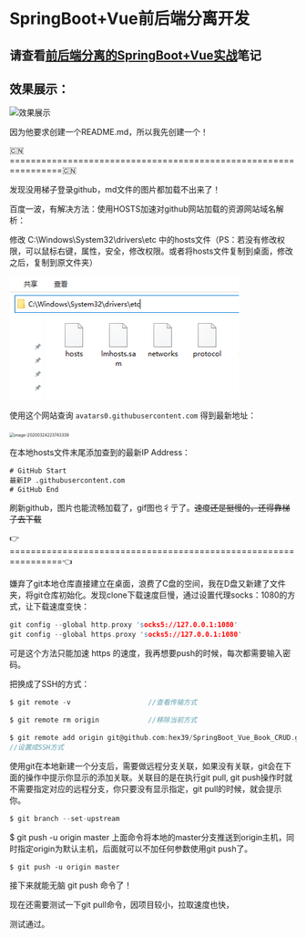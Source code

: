 # SpringBoot+Vue前后端分离开发

## 请查看[前后端分离的SpringBoot+Vue实战](https://github.com/hex39/SpringBoot_Vue_Book_CRUD/blob/master/学习笔记.md)笔记

## 效果展示：

![效果展示](README.assets/效果展示.gif)

因为他要求创建一个README.md，所以我先创建一个！

:cn:================================================================:cn:

发现没用梯子登录github，md文件的图片都加载不出来了！

百度一波，有解决方法：使用HOSTS加速对github网站加载的资源网站域名解析：

修改 C:\Windows\System32\drivers\etc 中的hosts文件（PS：若没有修改权限，可以鼠标右键，属性，安全，修改权限。或者将hosts文件复制到桌面，修改之后，复制到原文件夹）

![image-20200324223512050](README.assets/image-20200324223512050.png)

使用这个网站查询  `avatars0.githubusercontent.com` 得到最新地址：

<img src="../Vue_SpringBoot_shop/README.assets/image-20200324223743339.png" alt="image-20200324223743339" style="zoom: 50%;" />

在本地hosts文件末尾添加查到的最新IP Address：

```hosts
# GitHub Start
最新IP .githubusercontent.com
# GitHub End
```

刷新github，图片也能流畅加载了，gif图也彳亍了。~~速度还是挺慢的，还得靠梯子去下载~~

:point_right:===========================================================​=====:point_left:



嫌弃了git本地仓库直接建立在桌面，浪费了C盘的空间，我在D盘又新建了文件夹，将git仓库初始化。发现clone下载速度巨慢，通过设置代理socks：1080的方式，让下载速度变快：

```c
git config --global http.proxy 'socks5://127.0.0.1:1080'
git config --global https.proxy 'socks5://127.0.0.1:1080'
```

可是这个方法只能加速 https 的速度，我再想要push的时候，每次都需要输入密码。

把换成了SSH的方式：

```c
$ git remote -v                   //查看传输方式
```

```c
$ git remote rm origin            //移除当前方式
```

```c
$ git remote add origin git@github.com:hex39/SpringBoot_Vue_Book_CRUD.git
//设置成SSH方式
```

使用git在本地新建一个分支后，需要做远程分支关联，如果没有关联，git会在下面的操作中提示你显示的添加关联。关联目的是在执行git pull, git push操作时就不需要指定对应的远程分支，你只要没有显示指定，git pull的时候，就会提示你。

```c
$ git branch --set-upstream
```

$ git push -u origin master 上面命令将本地的master分支推送到origin主机，同时指定origin为默认主机，后面就可以不加任何参数使用git push了。

```
$ git push -u origin master
```

接下来就能无脑 git push 命令了！

现在还需要测试一下git pull命令，因项目较小，拉取速度也快，

测试通过。